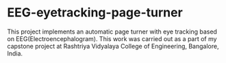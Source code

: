 # EEG-eyetracking-page-turner
This project implements an automatic page turner with eye tracking based on EEG(Electroencephalogram). This work was carried out as a part of my capstone project at Rashtriya Vidyalaya College of Engineering, Bangalore, India. 
